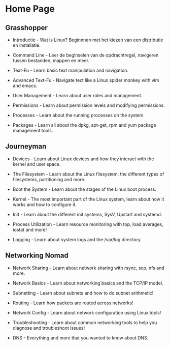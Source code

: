# Home Page

## Grasshopper

* Introductie - Wat is Linux? Beginnnen met het kiezen van een distributie en installatie.

* Command Line - Leer de beginselen van de opdrachtregel, navigeren tussen bestanden, mappen en meer.

* Text-Fu - Learn basic text manipulation and navigation.

* Advanced Text-Fu - Navigate text like a Linux spider monkey with vim and emacs.

* User Management - Learn about user roles and management.

* Permissions - Learn about permission levels and modifying permissions.

* Processes - Learn about the running processes on the system.

* Packages - Learn all about the dpkg, apt-get, rpm and yum package management tools.

## Journeyman

* Devices - Learn about Linux devices and how they interact with the kernel and user space.

* The Filesystem - Learn about the Linux filesystem, the different types of filesystems, partitioning and more.

* Boot the System - Learn about the stages of the Linux boot process.

* Kernel - The most important part of the Linux system, learn about how it works and how to configure it.

* Init - Learn about the different init systems, SysV, Upstart and systemd.

* Process Utilization - Learn resource monitoring with top, load averages, iostat and more!

* Logging - Learn about system logs and the /var/log directory.

## Networking Nomad

* Network Sharing - Learn about network sharing with rsync, scp, nfs and more.

* Network Basics - Learn about networking basics and the TCP/IP model.

* Subnetting - Learn about subnets and how to do subnet arithmetic!

* Routing - Learn how packets are routed across networks!

* Network Config - Learn about network configuration using Linux tools!

* Troubleshooting - Learn about common networking tools to help you diagnose and troubleshoot issues!

* DNS - Everything and more that you wanted to know about DNS.
